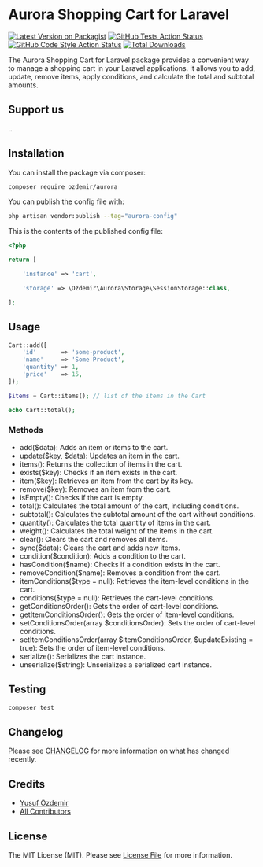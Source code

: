 # Aurora Shopping Cart for Laravel

[![Latest Version on Packagist](https://img.shields.io/packagist/v/ozdemir/aurora.svg?style=flat-square)](https://packagist.org/packages/ozdemir/aurora)
[![GitHub Tests Action Status](https://img.shields.io/github/workflow/status/ozdemir/aurora/run-tests?label=tests)](https://github.com/ozdemir/aurora/actions?query=workflow%3Arun-tests+branch%3Amain)
[![GitHub Code Style Action Status](https://img.shields.io/github/workflow/status/ozdemir/aurora/Check%20&%20fix%20styling?label=code%20style)](https://github.com/ozdemir/aurora/actions?query=workflow%3A"Check+%26+fix+styling"+branch%3Amain)
[![Total Downloads](https://img.shields.io/packagist/dt/ozdemir/aurora.svg?style=flat-square)](https://packagist.org/packages/ozdemir/aurora)

The Aurora Shopping Cart for Laravel package provides a convenient way to manage a shopping cart in your Laravel applications. It allows you to add, update, remove items, apply conditions, and calculate the total and subtotal amounts. 
## Support us

..

## Installation

You can install the package via composer:

```bash
composer require ozdemir/aurora
```

You can publish the config file with:

```bash
php artisan vendor:publish --tag="aurora-config"
```

This is the contents of the published config file:

```php
<?php

return [

    'instance' => 'cart',

    'storage' => \Ozdemir\Aurora\Storage\SessionStorage::class,

];
```

## Usage

```php
Cart::add([
    'id'       => 'some-product',
    'name'     => 'Some Product',
    'quantity' => 1,
    'price'    => 15,
]);

$items = Cart::items(); // list of the items in the Cart

echo Cart::total();
```

### Methods
- add($data): Adds an item or items to the cart.
- update($key, $data): Updates an item in the cart.
- items(): Returns the collection of items in the cart.
- exists($key): Checks if an item exists in the cart.
- item($key): Retrieves an item from the cart by its key.
- remove($key): Removes an item from the cart.
- isEmpty(): Checks if the cart is empty.
- total(): Calculates the total amount of the cart, including conditions.
- subtotal(): Calculates the subtotal amount of the cart without conditions.
- quantity(): Calculates the total quantity of items in the cart.
- weight(): Calculates the total weight of the items in the cart.
- clear(): Clears the cart and removes all items.
- sync($data): Clears the cart and adds new items.
- condition($condition): Adds a condition to the cart.
- hasCondition($name): Checks if a condition exists in the cart.
- removeCondition($name): Removes a condition from the cart.
- itemConditions($type = null): Retrieves the item-level conditions in the cart.
- conditions($type = null): Retrieves the cart-level conditions.
- getConditionsOrder(): Gets the order of cart-level conditions.
- getItemConditionsOrder(): Gets the order of item-level conditions.
- setConditionsOrder(array $conditionsOrder): Sets the order of cart-level conditions.
- setItemConditionsOrder(array $itemConditionsOrder, $updateExisting = true): Sets the order of item-level conditions.
- serialize(): Serializes the cart instance.
- unserialize($string): Unserializes a serialized cart instance.

## Testing

```bash
composer test
```

## Changelog

Please see [CHANGELOG](CHANGELOG.md) for more information on what has changed recently.

## Credits

- [Yusuf Özdemir](https://github.com/n1crack)
- [All Contributors](../../contributors)

## License

The MIT License (MIT). Please see [License File](LICENSE.md) for more information.
